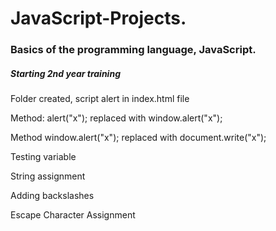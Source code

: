 # JavaScript-Projects.
 <h3>Basics of the programming language, JavaScript.</h3>
<h5>Starting 2nd year training</h5>
<p>Folder created, script alert in index.html file</p>
<p>Method: alert("x"); replaced with window.alert("x");</p>
<p>Method window.alert("x"); replaced with document.write("x");</p>
<p>Testing variable</p>
<p>String assignment</p>
<p>Adding backslashes</p>
<p>Escape Character Assignment</p>